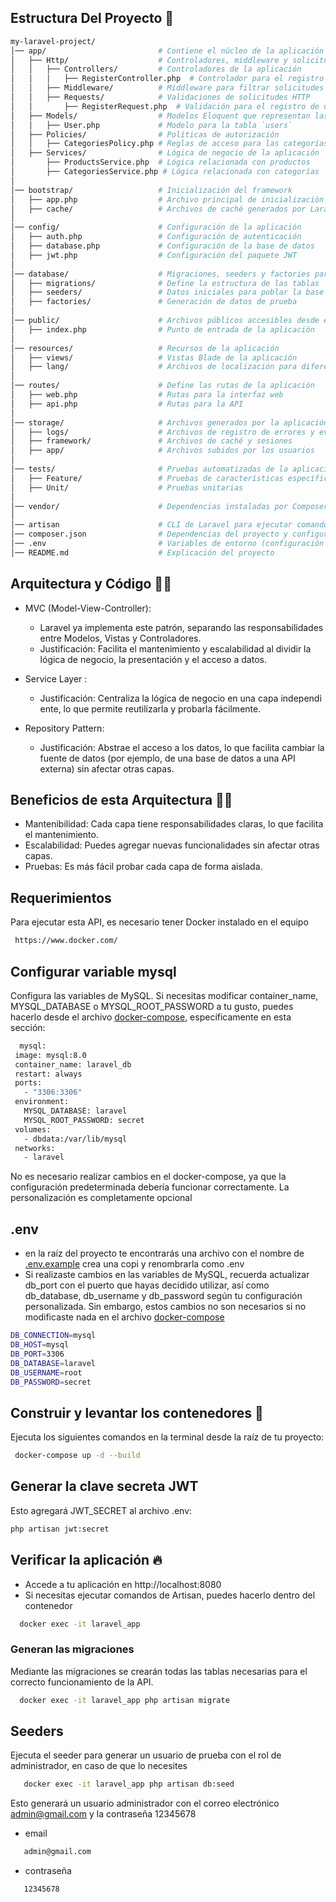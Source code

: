 ## Estructura Del Proyecto 🏢
  ~~~bash  
  my-laravel-project/
│── app/                         # Contiene el núcleo de la aplicación
│   ├── Http/                    # Controladores, middleware y solicitudes HTTP
│   │   ├── Controllers/         # Controladores de la aplicación
│   │   │   ├── RegisterController.php  # Controlador para el registro de usuarios
│   │   ├── Middleware/          # Middleware para filtrar solicitudes
│   │   ├── Requests/            # Validaciones de solicitudes HTTP
│   │       ├── RegisterRequest.php  # Validación para el registro de usuarios
│   ├── Models/                  # Modelos Eloquent que representan las tablas de la base de datos
│   │   ├── User.php             # Modelo para la tabla `users`
│   ├── Policies/                # Políticas de autorización
│   │   ├── CategoriesPolicy.php # Reglas de acceso para las categorías
│   ├── Services/                # Lógica de negocio de la aplicación
│       ├── ProductsService.php  # Lógica relacionada con productos
│       ├── CategoriesService.php # Lógica relacionada con categorías
│
│── bootstrap/                   # Inicialización del framework
│   ├── app.php                  # Archivo principal de inicialización
│   ├── cache/                   # Archivos de caché generados por Laravel
│
│── config/                      # Configuración de la aplicación
│   ├── auth.php                 # Configuración de autenticación
│   ├── database.php             # Configuración de la base de datos
│   ├── jwt.php                  # Configuración del paquete JWT
│
│── database/                    # Migraciones, seeders y factories para la base de datos
│   ├── migrations/              # Define la estructura de las tablas
│   ├── seeders/                 # Datos iniciales para poblar la base de datos
│   ├── factories/               # Generación de datos de prueba
│
│── public/                      # Archivos públicos accesibles desde el navegador
│   ├── index.php                # Punto de entrada de la aplicación
│
│── resources/                   # Recursos de la aplicación
│   ├── views/                   # Vistas Blade de la aplicación
│   ├── lang/                    # Archivos de localización para diferentes idiomas
│
│── routes/                      # Define las rutas de la aplicación
│   ├── web.php                  # Rutas para la interfaz web
│   ├── api.php                  # Rutas para la API
│
│── storage/                     # Archivos generados por la aplicación
│   ├── logs/                    # Archivos de registro de errores y eventos
│   ├── framework/               # Archivos de caché y sesiones
│   ├── app/                     # Archivos subidos por los usuarios
│
│── tests/                       # Pruebas automatizadas de la aplicación
│   ├── Feature/                 # Pruebas de características específicas
│   ├── Unit/                    # Pruebas unitarias
│
│── vendor/                      # Dependencias instaladas por Composer
│
│── artisan                      # CLI de Laravel para ejecutar comandos
│── composer.json                # Dependencias del proyecto y configuración de Composer
│── .env                         # Variables de entorno (configuración sensible)
│── README.md                    # Explicación del proyecto
  ~~~
  
  ## Arquitectura y Código 👷‍♂️
  - MVC (Model-View-Controller):
    - Laravel ya implementa este patrón, separando las responsabilidades entre Modelos, Vistas y Controladores.
    - Justificación: Facilita el mantenimiento y escalabilidad al dividir la lógica de negocio, la presentación y el acceso a datos.

  - Service Layer :
    - Justificación: Centraliza la lógica de negocio en una capa independi
    ente, lo que permite reutilizarla y probarla fácilmente.

  - Repository Pattern: 
    - Justificación: Abstrae el acceso a los datos, lo que facilita cambiar la fuente de datos (por ejemplo, de una base de datos a una API externa) sin afectar otras capas.
  
  ## Beneficios de esta Arquitectura 🧑‍💻
  - Mantenibilidad: Cada capa tiene responsabilidades claras, lo que facilita el mantenimiento.
  - Escalabilidad: Puedes agregar nuevas funcionalidades sin afectar otras capas.
  - Pruebas: Es más fácil probar cada capa de forma aislada.

 ## Requerimientos
  Para ejecutar esta API, es necesario tener Docker instalado en el equipo
  ~~~bash  
   https://www.docker.com/
  ~~~

 ## Configurar variable mysql
 Configura las variables de MySQL. Si necesitas modificar container_name, MYSQL_DATABASE o MYSQL_ROOT_PASSWORD a tu gusto, puedes hacerlo desde el archivo  [docker-compose](https://github.com/Rrosso27/Prueba_T-cnica_Desarrollador_PHP_Backend/blob/main/docker-compose.yml), específicamente en esta sección: 
   ~~~bash  
     mysql:
    image: mysql:8.0
    container_name: laravel_db
    restart: always
    ports:
      - "3306:3306"
    environment:
      MYSQL_DATABASE: laravel
      MYSQL_ROOT_PASSWORD: secret
    volumes:
      - dbdata:/var/lib/mysql
    networks:
      - laravel
  ~~~
  No es necesario realizar cambios en el docker-compose, ya que la configuración predeterminada debería funcionar correctamente. La personalización es completamente opcional



 ## .env 
  - en la raíz del proyecto te encontrarás  una archivo con el nombre de   [.env.example](https://github.com/Rrosso27/Prueba_T-cnica_Desarrollador_PHP_Backend/blob/main/.env.example)  crea una copi y renombrarla como .env 
  - Si realizaste cambios en las variables de MySQL, recuerda actualizar db_port con el puerto que hayas decidido utilizar, así como db_database, db_username y db_password según tu configuración personalizada. Sin embargo, estos cambios no son necesarios si no modificaste nada en el archivo [docker-compose](https://github.com/Rrosso27/Prueba_T-cnica_Desarrollador_PHP_Backend/blob/main/docker-compose.yml)
  ~~~bash  
  DB_CONNECTION=mysql
  DB_HOST=mysql
  DB_PORT=3306
  DB_DATABASE=laravel
  DB_USERNAME=root
  DB_PASSWORD=secret
  ~~~
  ## Construir y levantar los contenedores 🚀  
  Ejecuta los siguientes comandos en la terminal desde la raíz de tu proyecto:
  ~~~bash  
   docker-compose up -d --build
  ~~~
 ## Generar la clave secreta JWT
 Esto agregará JWT_SECRET al archivo .env:
  ~~~bash  
  php artisan jwt:secret
  ~~~

  ## Verificar la aplicación 🔥  
  - Accede a tu aplicación en http://localhost:8080
  - Si necesitas ejecutar comandos de Artisan, puedes hacerlo dentro del contenedor
  ~~~bash  
    docker exec -it laravel_app  
  ~~~

  ### Generan las migraciones 
  Mediante las migraciones se crearán todas las tablas necesarias para el correcto funcionamiento de la API.
  ~~~bash  
    docker exec -it laravel_app php artisan migrate
  ~~~

  ## Seeders 
  Ejecuta el seeder para generar un usuario de prueba con el rol de administrador, en caso de que lo necesites
  ~~~bash  
     docker exec -it laravel_app php artisan db:seed
  ~~~
  Esto generará un usuario administrador con el correo electrónico admin@gmail.com y la contraseña 12345678
  - email
  ~~~bash  
     admin@gmail.com
  ~~~
  - contraseña
  ~~~bash  
     12345678
  ~~~


